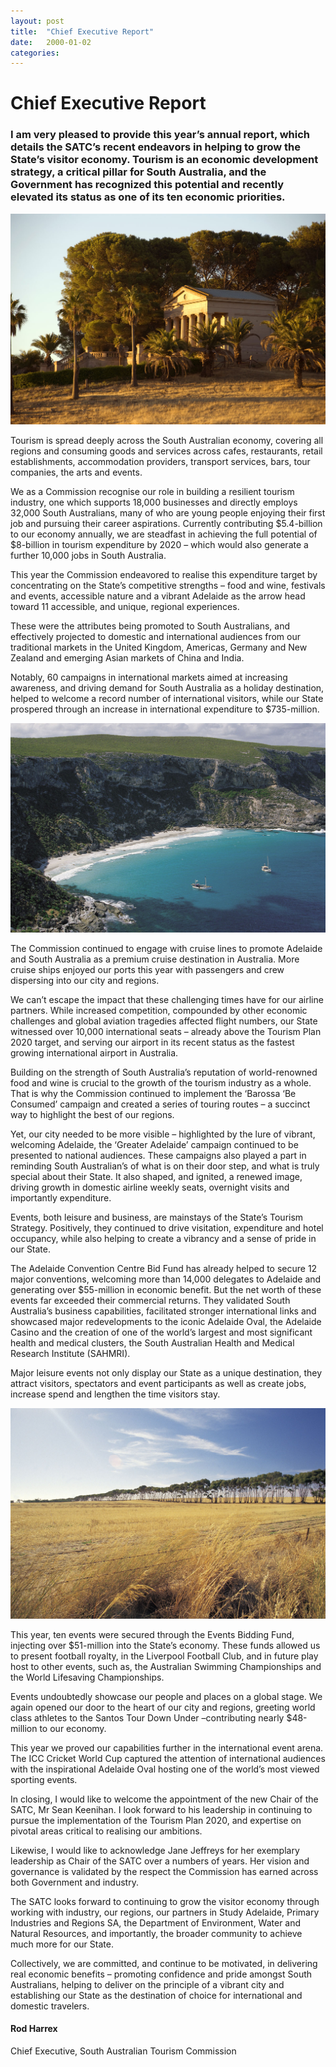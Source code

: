 ```yaml
---
layout: post
title:  "Chief Executive Report"
date:   2000-01-02
categories:
---
```


# Chief Executive Report

### I am very pleased to provide this year’s annual report, which details the SATC’s recent endeavors in helping to grow the State’s visitor economy. Tourism is an economic development strategy, a critical pillar for South Australia, and the Government has recognized this potential and recently elevated its status as one of its ten economic priorities.

<img class="feature-image" src="images/111513.jpg" alt="111513">

Tourism is spread deeply across the South Australian economy, covering all regions and consuming goods and services across cafes, restaurants, retail establishments, accommodation providers, transport services, bars, tour companies, the arts and events.

We as a Commission recognise our role in building a resilient tourism industry, one which supports 18,000 businesses and directly employs 32,000 South Australians, many of who are young people enjoying their first job and pursuing their career aspirations. Currently contributing \$5.4-billion to our economy annually, we are steadfast in achieving the full potential of $8-billion in tourism expenditure by 2020 – which would also generate a further 10,000 jobs in South Australia.

This year the Commission endeavored to realise this expenditure target by concentrating on the State’s competitive strengths – food and wine, festivals and events, accessible nature and a vibrant Adelaide as the arrow head toward 11 accessible, and unique, regional experiences.

These were the attributes being promoted to South Australians, and effectively projected to domestic and international audiences from our traditional markets in the United Kingdom, Americas, Germany and New Zealand and emerging Asian markets of China and India.

Notably, 60 campaigns in international markets aimed at increasing awareness, and driving demand for South Australia as a holiday destination, helped to welcome a record number of international visitors, while our State prospered through an increase in international expenditure to $735-million.

<img class="feature-image" src="images/130785.jpg" alt="130785">

The Commission continued to engage with cruise lines to promote Adelaide and South Australia as a premium cruise destination in Australia. More cruise ships enjoyed our ports this year with passengers and crew dispersing into our city and regions.

We can’t escape the impact that these challenging times have for our airline partners. While increased competition, compounded by other economic challenges and global aviation tragedies affected flight numbers, our State witnessed over 10,000 international seats – already above the Tourism Plan 2020 target, and serving our airport in its recent status as the fastest growing international airport in Australia.

Building on the strength of South Australia’s reputation of world-renowned food and wine is crucial to the growth of the tourism industry as a whole. That is why the Commission continued to implement the ‘Barossa ‘Be Consumed’ campaign and created a series of touring routes – a succinct way to highlight the best of our regions.

Yet, our city needed to be more visible – highlighted by the lure of vibrant, welcoming Adelaide, the ‘Greater Adelaide’ campaign continued to be presented to national audiences. These campaigns also played a part in reminding South Australian’s of what is on their door step, and what is truly special about their State. It also shaped, and ignited, a renewed image, driving growth in domestic airline weekly seats, overnight visits and importantly expenditure.

Events, both leisure and business, are mainstays of the State’s Tourism Strategy. Positively, they continued to drive visitation, expenditure and hotel occupancy, while also helping to create a vibrancy and a sense of pride in our State.

The Adelaide Convention Centre Bid Fund has already helped to secure 12 major conventions, welcoming more than 14,000 delegates to Adelaide and generating over $55-million in economic benefit. But the net worth of these events far exceeded their commercial returns. They validated South Australia’s business capabilities, facilitated stronger international links and showcased major redevelopments to the iconic Adelaide Oval, the Adelaide Casino and the creation of one of the world’s largest and most significant health and medical clusters, the South Australian Health and Medical Research Institute (SAHMRI).

Major leisure events not only display our State as a unique destination, they attract visitors, spectators and event participants as well as create jobs, increase spend and lengthen the time visitors stay.

<img class="feature-image" src="images/131603.jpg" alt="131603">

This year, ten events were secured through the Events Bidding Fund, injecting over $51-million into the State’s economy. These funds allowed us to present football royalty, in the Liverpool Football Club, and in future play host to other events, such as, the Australian Swimming Championships and the World Lifesaving Championships.

Events undoubtedly showcase our people and places on a global stage. We again opened our door to the heart of our city and regions, greeting world class athletes to the Santos Tour Down Under –contributing nearly $48-million to our economy.

This year we proved our capabilities further in the international event arena. The ICC Cricket World Cup captured the attention of international audiences with the inspirational Adelaide Oval hosting one of the world’s most viewed sporting events.

In closing, I would like to welcome the appointment of the new Chair of the SATC, Mr Sean Keenihan. I look forward to his leadership in continuing to pursue the implementation of the Tourism Plan 2020, and expertise on pivotal areas critical to realising our ambitions.

Likewise, I would like to acknowledge Jane Jeffreys for her exemplary leadership as Chair of the SATC over a numbers of years. Her vision and governance is validated by the respect the Commission has earned across both Government and industry.

The SATC looks forward to continuing to grow the visitor economy through working with industry, our regions, our partners in Study Adelaide, Primary Industries and Regions SA, the Department of Environment, Water and Natural Resources, and importantly, the broader community to achieve much more for our State.

Collectively, we are committed, and continue to be motivated, in delivering real economic benefits – promoting confidence and pride amongst South Australians, helping to deliver on the principle of a vibrant city and establishing our State as the destination of choice for international and domestic travelers.

#### Rod Harrex

Chief Executive, South Australian Tourism Commission
